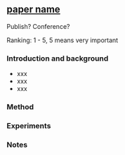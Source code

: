 ## [paper name](link)
Publish? Conference?

Ranking: 1 - 5, 5 means very important
### Introduction and background
- xxx
- xxx
- xxx

### Method

### Experiments

### Notes
